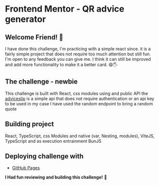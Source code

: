 # Frontend Mentor - QR advice generator 


## Welcome Friend! 👋 

I have done this challenge, I'm practicing with a simple react since. 
it is a fairly simple project that does not require too much attention but still fun. 
I'm open to any feedback you can give me. I think it can still be improved and add more
 functionality to make it a better card. 😄🖐️

## The challenge - newbie
This challenge is built with React, css modules using  and public 
API the [adviceslip](https://api.adviceslip.com/advice) 
is a simple api that does not require authentication or an api key 
to be used in my case I have used the random endpoint to bring a random quote


## Building project 
React, TypeScript, css Modules and native (var, Nesting, modules), 
ViteJS, TypeScript and as execution entrainment BunJS 

## Deploying challenge with
- [GitHub Pages](https://frederick905.github.io/random-advice-card/)

**I Had fun reviewing and building this challenge!** 🚀
